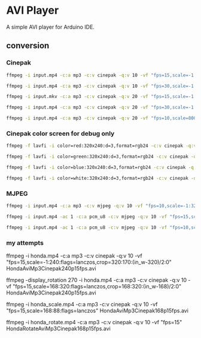 # AVI Player

A simple AVI player for Arduino IDE.

## conversion

### Cinepak

```sh
ffmpeg -i input.mp4 -c:a mp3 -c:v cinepak -q:v 10 -vf "fps=15,scale=-1:240:flags=lanczos,crop=320:240:(in_w-320)/2:0" AviMp3Cinepak240p15fps.avi

ffmpeg -i input.mp4 -c:a mp3 -c:v cinepak -q:v 10 -vf "fps=30,scale=-1:240:flags=lanczos,crop=320:240:(in_w-320)/2:0" AviMp3Cinepak240p30fps.avi

ffmpeg -i input.mkv -c:a mp3 -c:v cinepak -q:v 20 -vf "fps=15,scale=-1:480:flags=lanczos,crop=800:480:(in_w-800)/2:0" AviMp3Cinepak480p15fps.avi

ffmpeg -i input.mp4 -c:a mp3 -c:v cinepak -q:v 20 -vf "fps=30,scale=-1:480:flags=lanczos,crop=800:480:(in_w-800)/2:0" AviMp3Cinepak480p30fps.avi

ffmpeg -i input.mp4 -c:a mp3 -c:v cinepak -q:v 20 -vf "fps=10,scale=800:-1:flags=lanczos,crop=800:400:0:(in_h-400)/2" AviMp3Cinepak400p10fps.avi
```

### Cinepak color screen for debug only

```sh
ffmpeg -f lavfi -i color=red:320x240:d=3,format=rgb24 -c:v cinepak -q:v 10 -vf "fps=15" red.avi

ffmpeg -f lavfi -i color=green:320x240:d=3,format=rgb24 -c:v cinepak -q:v 10 -vf "fps=15" green.avi

ffmpeg -f lavfi -i color=blue:320x240:d=3,format=rgb24 -c:v cinepak -q:v 10 -vf "fps=15" blue.avi

ffmpeg -f lavfi -i color=white:320x240:d=3,format=rgb24 -c:v cinepak -q:v 10 -vf "fps=15" white.avi
```

### MJPEG

```sh
ffmpeg -i input.mp4 -c:a mp3 -c:v mjpeg -q:v 10 -vf "fps=10,scale=-1:320:flags=lanczos,crop=480:320:(in_w-480)/2:0" AviMp3Mjpeg320p10fps.avi

ffmpeg -i input.mp4 -ac 1 -c:a pcm_u8 -c:v mjpeg -q:v 10 -vf "fps=15,scale=-1:240:flags=lanczos,crop=320:240:(in_w-320)/2:0" AviPcmu8Mjpeg240p15fps.avi

ffmpeg -i input.mp4 -ac 1 -c:a pcm_u8 -c:v mjpeg -q:v 10 -vf "fps=10,scale=-1:320:flags=lanczos,crop=480:320:(in_w-480)/2:0" AviPcmu8Mjpeg320p10fps.avi
```

### my attempts

ffmpeg -i honda.mp4 -c:a mp3 -c:v cinepak -q:v 10 -vf "fps=15,scale=-1:240:flags=lanczos,crop=320:170:(in_w-320)/2:0" HondaAviMp3Cinepak240p15fps.avi

ffmpeg -display_rotation 270 -i honda.mp4 -c:a mp3 -c:v cinepak -q:v 10 -vf "fps=15,scale=168:320:flags=lanczos,crop=168:320:(in_w-168)/2:0" HondaAviMp3Cinepak240p15fps.avi

ffmpeg -i honda_scale.mp4 -c:a mp3 -c:v cinepak -q:v 10 -vf "fps=15,scale=168:88:flags=lanczos" HondaAviMp3Cinepak168p15fps.avi

ffmpeg -i honda_rotate.mp4 -c:a mp3 -c:v cinepak -q:v 10 -vf "fps=15" HondaRotateAviMp3Cinepak168p15fps.avi

